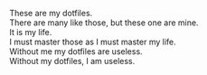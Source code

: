 These are my dotfiles.  
There are many like those, but these one are mine.  
It is my life.  
I must master those as I must master my life.  
Without me my dotfiles are useless.  
Without my dotfiles, I am useless.  
